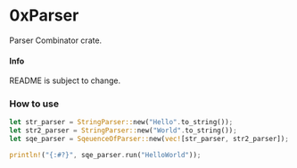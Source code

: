 # 0xParser

Parser Combinator crate.

#### Info

README is subject to change.

### How to use

```Rust
let str_parser = StringParser::new("Hello".to_string());
let str2_parser = StringParser::new("World".to_string());
let sqe_parser = SqeuenceOfParser::new(vec![str_parser, str2_parser]);

println!("{:#?}", sqe_parser.run("HelloWorld"));
```